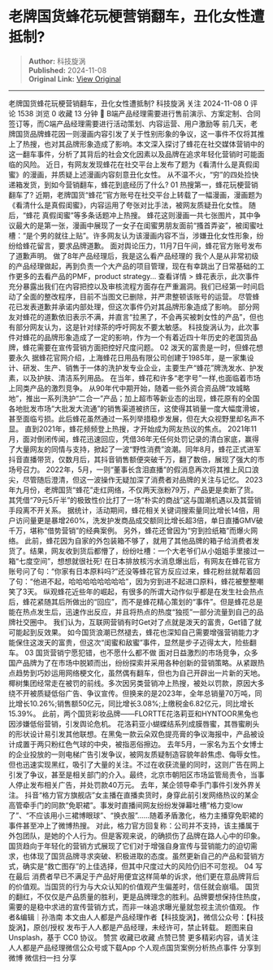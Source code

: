 # 老牌国货蜂花玩梗营销翻车，丑化女性遭抵制?

> **Author:** 科技旋涡  
> **Published:** 2024-11-08  
> **Original Link:** [View Original](https://www.woshipm.com/marketing/6138108.html)

---

老牌国货蜂花玩梗营销翻车，丑化女性遭抵制? 科技旋涡 关注 2024-11-08 0 评论 1538 浏览 0 收藏 13 分钟 🔗 B端产品经理需要进行售前演示、方案定制、合同签订等，而C端产品经理需要进行活动策划、内容运营、用户激励等 前几天，老牌国货品牌蜂花因一则漫画内容引发了关于性别形象的争议，这一事件不仅将其推上了热搜，也对其品牌形象造成了影响。本文深入探讨了蜂花在社交媒体营销中的这一翻车事件，分析了其背后的社会文化因素以及品牌在追求年轻化营销时可能面临的风险。 近日，有网友发现蜂花在社交平台上发布了题为《看清什么是真假闺蜜》的漫画，并质疑上述漫画内容刻意丑化女性。 从不温不火，“穷”的四处捡快递箱发货，到如今营销翻车，蜂花到底经历了什么? 01 热搜第一，蜂花玩梗营销翻车了? 近期，老牌国货“蜂花”官方账号在社交平台上转载了一幅漫画，漫画题为《看清什么是真假闺蜜》，内容运用了夸张对比手法，被网友质疑丑化女性。 随后，“蜂花 真假闺蜜”等多条话题冲上热搜。 蜂花这则漫画一共七张图片，其中争议最大的是第一张，漫画中展现了一女子在闺蜜男朋友面前“搔首弄姿”，被闺蜜吐槽：“是个男的就往上贴”。许多网友认为该漫画内容不当，涉嫌丑化女性形象，纷纷给蜂花留言，要求品牌道歉。 面对舆论压力，11月7日午间，蜂花官方账号发布了道歉声明。 做了8年产品经理后，我是这么看产品经理的 我个人是从非常初级的产品经理做起，再到负责一个大产品的项目管理，现在有幸跳出了日常基础的工作更多的去看产品的PMF，product strategy... 查看详情 > 蜂花表示，此次事件充分暴露出我们在内容把控以及审核流程方面存在严重漏洞。我们已经第一时间启动了全面的整改程序，目前不当图文已删除，并严肃整顿该账号的运营。 尽管蜂花已发表道歉并承诺内部处理，但这次事件仍对其品牌形象造成了影响。 部分网友对蜂花的道歉依旧表示不满，并直言“拉黑了，不会再买被刺女性的产品”，但也有部分网友认为，这是针对绿茶的呼吁网友不要太敏感。 科技旋涡认为，此次事件对蜂花的品牌形象造成了一定的影响，作为一个有着近四十年历史的老国货品牌，蜂花需要在宣传营销方面把控好尺度问题。 02 泼天的富贵是一时，但蜂花想要永久 据蜂花官网介绍，上海蜂花日用品有限公司创建于1985年，是一家集设计、研发、生产、销售于一体的洗护发专业企业，主要生产“蜂花”牌洗发水、护发素，以及护肤、清洁系列用品。 在当年，蜂花和许多“老字号”一样,也面临着市场上同类产品的激烈竞争。 从90年代中期开始，随着一些外资合资品牌“攻城略地”，推出一系列洗护“二合一”产品；加上超市等新业态的出现，蜂花原有的全国各地批发市场“大批发大流通”的销售渠道被挤压，这使得其销量一度大幅度滑坡，甚至面临亏损。此后蜂花虽然通过一系列举措稳步发展，但在大众视野里却名声不显。 直到2021年，蜂花频频登上热搜，才开始成为网友热议的焦点。 2021年11月，面对倒闭传闻，蜂花迅速回应，凭借36年无任何处罚记录的清白家底，赢得了大量网友的同情与支持，掀起了一波“野性消费”浪潮。同年8月，蜂花正式进军抖音直播带货，仅数月后，其抖音销售额便突破千万，翻了数倍，展现了强大的市场号召力。 2022年，5月，一则“董事长含泪直播”的假消息再次将其推上风口浪尖，尽管随后澄清，但这一波操作无疑加深了消费者对品牌的关注与记忆。 2023年九月份，老牌国货“蜂花”走红网络，不仅两天涨粉79万，产品更是卖断了货。其凭借“79元5斤半”的极致性价比打了一场“朴实的商战”这与国潮机遇以及其营销手段离不开关系。 据统计，活动期间，蜂花相关关键词搜索量同比增长14倍，用户访问量更是暴增260%，洗发护发商品成交额同比增长超3倍，单日直播GMV破千万，堪称“借势营销”的经典案例。 另外，蜂花还曾因为“穷到捡纸箱”而爆火网络。 此前，蜂花因为自家的外包装箱不够了，就用了其他品牌的箱子给消费者发货了。结果，网友收到货后都懵了，纷纷吐槽：一个大老爷们从小姐姐手里接过一箱“七度空间”，想想就很社死! 在日本排放核污水消息爆出后，有网友在蜂花官方账号问了句：“你家有日本原料吗?”还没等蜂花官方反应过来，蜂花粉丝就帮着回了句：“他进不起，哈哈哈哈哈哈哈哈”，因为穷到进不起进口原料，蜂花被整整嘲笑了3天。 纵观蜂花近些年的崛起，有很多的所谓大动作似乎都是在发生社会热点后，蜂花紧随其后所做出的“回应”，而不是蜂花精心策划的“事件”。但是蜂花总是能在热点发生后，迅速作出反应，并且将热点的热度“独揽”一部分流量到自己的品牌社交圈中。 我们认为，互联网营销有时Get对了点就是泼天的富贵，Get错了就可能起到反效果。 如今国货浪潮已然褪去，蜂花也深知自己需要增强营销能力才能保住这泼天的富贵，但这次“闺蜜和敌蜜”事件，显然是步子迈得太大，险些翻车。 03 国货营销宁愿犯错，也不愿什么都不做 面对日益激烈的市场竞争，众多国产品牌为了在市场中脱颖而出，纷纷探索并采用各种创新的营销策略。从紧跟热点趋势到巧妙运用网络梗文化，虽然偶有翻车，但也为自己开辟出一片新的天地。 椰树集团经常走在被罚的前线。多次因另类营销冲上热搜，被处以罚款，原因大多绕不开被质疑低俗广告、争议宣传。但换来的是2023年，全年总销量70万吨，同比增长10.26%;销售额50亿元，同比增长3.08%;上缴税金6.82亿元，同比增长15.39%。 此前，两个国货彩妆品牌——FLORTTE花洛莉亚和HYNTOOR黑兔也因涉嫌低俗营销，引发舆论危机。 花洛莉亚小蝴蝶结系列成膜唇蜜，其唇蜜刷头的形状设计易引发其他联想。在黑兔一款云朵双色提亮膏的争议海报中，产品被设计成置于两只粉红色气球的中央，被指恶俗擦边。 去年5月，一家名为五个女博士的企业投放的一则电梯广告引发争议，被网友质疑制造容貌年龄焦虑、侮辱女性。但也迅速实现黑红，吸引了大量的关注。不过在收获流量的同时，这则广告在网上引发了争议，甚至是相关部门的介入。最终，北京市朝阳区市场监管局责令，当事人停止发布相关广告，并处罚款40万元。 去年，某企领导牵手门事件引发外界关注。 抖音“格力官方旗舰店”女主播在直播卖货时，身穿此前引发网络热议的某企高管牵手门的同款“免职裙”。事发时直播间网友纷纷发弹幕吐槽“格力变low了”、“不应该用小三裙博眼球”、“换衣服”……随着矛盾激化，格力主播穿免职裙的事件甚至冲上了微博热搜。 对此，格力官方回复称：公司并不支持，该主播属于外包团队，是她的个人行为。但是客观来说，的确损伤了品牌在路人心中的印象。 国货趋向于年轻化的营销方式展现了它们对于增强自身宣传与营销能力的迫切需求，也体现了国货品牌寻求突破、积极进取的态度。虽然更新自己的产品和营销方式，确实是“救亡图存”的上佳选择，但其中尺度过大的风险仍旧不可忽视。 04 写在最后 消费者早已不满足于产品好用便宜这样简单的诉求，他们更在意品牌背后的价值观。当国货的行为与大众认知的价值观产生偏差时，信任就会崩塌。 国货的翻红，不仅仅是产品质量的胜利，更是品牌理念的胜利。品牌要想保持住热度，需要的是稳中求进的宣传营销方式，而非一味追求曝光量就忽视主流价值观。 作者&编辑｜孙浩南 本文由人人都是产品经理作者【科技旋涡】，微信公众号：【科技旋涡】，原创/授权 发布于人人都是产品经理，未经许可，禁止转载。 题图来自Unsplash，基于 CC0 协议。 赞赏 收藏已收藏 点赞已赞 更多精彩内容，请关注人人都是产品经理微信公众号或下载App 个人观点国货案例分析热点事件 分享到微博 微信扫一扫 分享